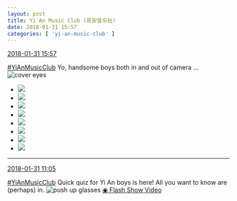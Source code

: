 ```yaml
---
layout: post
title: Yi An Music Club (易安音乐社)
date: 2018-01-31 15:57
categories: [ 'yi-an-music-club' ]
---
```


<div class="weibo-info">
  <a href="https://weibo.com/6094546964/G0XlY2ou5">2018-01-31 15:57</a>
</div>

[#YiAnMusicClub](https://weibo.com/p/100808beae2e3e05b17b64f63ebedca39f19b2/super_index) Yo, handsome boys both in and out of camera … ![cover eyes](https://img.t.sinajs.cn/t4/appstyle/expression/ext/normal/3c/pcmoren_wu_org.png)

<!-- more -->

<ul class="weibo-pic-list-3">
  <li class="weibo-pic">
    <a href="//wx2.sinaimg.cn/mw690/006Es64Aly1fnzuh29d03j33vc2kwqv5.jpg"><img src="//wx2.sinaimg.cn/thumb150/006Es64Aly1fnzuh29d03j33vc2kwqv5.jpg"/></a>
  </li>
  <li class="weibo-pic">
    <a href="//wx4.sinaimg.cn/mw690/006Es64Aly1fnzuh3cfucj33vc2kwhdt.jpg"><img src="//wx4.sinaimg.cn/thumb150/006Es64Aly1fnzuh3cfucj33vc2kwhdt.jpg"/></a>
  </li>
  <li class="weibo-pic">
    <a href="//wx4.sinaimg.cn/mw690/006Es64Aly1fnzuh6auwfj32kw3vcb2b.jpg"><img src="//wx4.sinaimg.cn/thumb150/006Es64Aly1fnzuh6auwfj32kw3vcb2b.jpg"/></a>
  </li>
  <li class="weibo-pic">
    <a href="//wx4.sinaimg.cn/mw690/006Es64Aly1fnzuh9b98pj32kw3vdb2b.jpg"><img src="//wx4.sinaimg.cn/thumb150/006Es64Aly1fnzuh9b98pj32kw3vdb2b.jpg"/></a>
  </li>
  <li class="weibo-pic">
    <a href="//wx2.sinaimg.cn/mw690/006Es64Aly1fnzuhdngp0j32kw3vcu0x.jpg"><img src="//wx2.sinaimg.cn/thumb150/006Es64Aly1fnzuhdngp0j32kw3vcu0x.jpg"/></a>
  </li>
  <li class="weibo-pic">
    <a href="//wx2.sinaimg.cn/mw690/006Es64Aly1fnzuh16v2mj32kw3vc4qq.jpg"><img src="//wx2.sinaimg.cn/thumb150/006Es64Aly1fnzuh16v2mj32kw3vc4qq.jpg"/></a>
  </li>
  <li class="weibo-pic">
    <a href="//wx4.sinaimg.cn/mw690/006Es64Aly1fnzuhbq770j33vc2kwu0x.jpg"><img src="//wx4.sinaimg.cn/thumb150/006Es64Aly1fnzuhbq770j33vc2kwu0x.jpg"/></a>
  </li>
  <li class="weibo-pic">
    <a href="//wx1.sinaimg.cn/mw690/006Es64Aly1fnzuhfyd50j33vc2kwu0y.jpg"><img src="//wx1.sinaimg.cn/thumb150/006Es64Aly1fnzuhfyd50j33vc2kwu0y.jpg"/></a>
  </li>
</ul>

---

<div class="weibo-info">
  <a href="https://weibo.com/6094546964/G0Vrc41PT">2018-01-31 11:05</a>
</div>

[#YiAnMusicClub](https://weibo.com/p/100808beae2e3e05b17b64f63ebedca39f19b2/super_index) Quick quiz for Yi An boys is here! All you want to know are (perhaps) in. ![push up glasses](https://img.t.sinajs.cn/t4/appstyle/expression/ext/normal/fc/moren_bbjdnew_org.png) [◉ Flash Show Video](https://www.miaopai.com/show/rNJSdjGZ6gijPvofaqr16D4J~3qoBc98PGgKZA__.htm)
